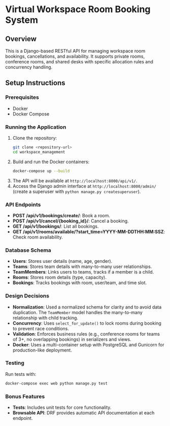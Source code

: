 # Virtual Workspace Room Booking System

## Overview
This is a Django-based RESTful API for managing workspace room bookings, cancellations, and availability. It supports private rooms, conference rooms, and shared desks with specific allocation rules and concurrency handling.

## Setup Instructions

### Prerequisites
- Docker
- Docker Compose

### Running the Application
1. Clone the repository:
   ```bash
   git clone <repository-url>
   cd workspace_management
   ```
2. Build and run the Docker containers:
   ```bash
   docker-compose up --build
   ```
3. The API will be available at `http://localhost:8000/api/v1/`.
4. Access the Django admin interface at `http://localhost:8000/admin/` (create a superuser with `python manage.py createsuperuser`).

### API Endpoints
- **POST /api/v1/bookings/create/**: Book a room.
- **POST /api/v1/cancel/{booking_id}/**: Cancel a booking.
- **GET /api/v1/bookings/**: List all bookings.
- **GET /api/v1/rooms/available/?start_time=YYYY-MM-DDTHH:MM:SSZ**: Check room availability.

### Database Schema
- **Users**: Stores user details (name, age, gender).
- **Teams**: Stores team details with many-to-many user relationships.
- **TeamMembers**: Links users to teams, tracks if a member is a child.
- **Rooms**: Stores room details (type, capacity).
- **Bookings**: Tracks bookings with room, user/team, and time slot.

### Design Decisions
- **Normalization**: Used a normalized schema for clarity and to avoid data duplication. The `TeamMember` model handles the many-to-many relationship with child tracking.
- **Concurrency**: Uses `select_for_update()` to lock rooms during booking to prevent race conditions.
- **Validation**: Enforces business rules (e.g., conference rooms for teams of 3+, no overlapping bookings) in serializers and views.
- **Docker**: Uses a multi-container setup with PostgreSQL and Gunicorn for production-like deployment.

### Testing
Run tests with:
```bash
docker-compose exec web python manage.py test
```

### Bonus Features
- **Tests**: Includes unit tests for core functionality.
- **Browsable API**: DRF provides automatic API documentation at each endpoint.

